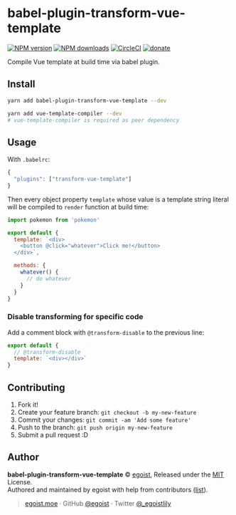# babel-plugin-transform-vue-template

[![NPM version](https://img.shields.io/npm/v/babel-plugin-transform-vue-template.svg?style=flat)](https://npmjs.com/package/babel-plugin-transform-vue-template) [![NPM downloads](https://img.shields.io/npm/dm/babel-plugin-transform-vue-template.svg?style=flat)](https://npmjs.com/package/babel-plugin-transform-vue-template) [![CircleCI](https://circleci.com/gh/egoist/babel-plugin-transform-vue-template/tree/master.svg?style=shield)](https://circleci.com/gh/egoist/babel-plugin-transform-vue-template/tree/master)  [![donate](https://img.shields.io/badge/$-donate-ff69b4.svg?maxAge=2592000&style=flat)](https://github.com/egoist/donate)

Compile Vue template at build time via babel plugin.

## Install

```bash
yarn add babel-plugin-transform-vue-template --dev

yarn add vue-template-compiler --dev
# vue-template-compiler is required as peer dependency
```

## Usage

With `.babelrc`:

```js
{
  "plugins": ["transform-vue-template"]
}
```

Then every object property `template` whose value is a template string literal will be compiled to `render` function at build time:

```js
import pokemon from 'pokemon'

export default {
  template: `<div>
    <button @click="whatever">Click me!</button>
  </div>`,

  methods: {
    whatever() {
      // do whatever
    }
  }
}
```

### Disable transforming for specific code

Add a comment block with `@transform-disable` to the previous line:

```js
export default {
  // @transform-disable
  template: `<div></div>`
}
```


## Contributing

1. Fork it!
2. Create your feature branch: `git checkout -b my-new-feature`
3. Commit your changes: `git commit -am 'Add some feature'`
4. Push to the branch: `git push origin my-new-feature`
5. Submit a pull request :D


## Author

**babel-plugin-transform-vue-template** © [egoist](https://github.com/egoist), Released under the [MIT](./LICENSE) License.<br>
Authored and maintained by egoist with help from contributors ([list](https://github.com/egoist/babel-plugin-transform-vue-template/contributors)).

> [egoist.moe](https://egoist.moe) · GitHub [@egoist](https://github.com/egoist) · Twitter [@_egoistlily](https://twitter.com/_egoistlily)
